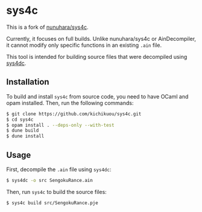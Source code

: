 # sys4c

This is a fork of [nunuhara/sys4c](https://github.com/nunuhara/sys4c).

Currently, it focuses on full builds. Unlike nunuhara/sys4c or AinDecompiler,
it cannot modify only specific functions in an existing `.ain` file.

This tool is intended for building source files that were decompiled using
[sys4dc](https://github.com/kichikuou/sys4dc).

## Installation

To build and install `sys4c` from source code, you need to have OCaml and opam
installed. Then, run the following commands:

```sh
$ git clone https://github.com/kichikuou/sys4c.git
$ cd sys4c
$ opam install . --deps-only --with-test
$ dune build
$ dune install
```

## Usage

First, decompile the `.ain` file using `sys4dc`:

```sh
$ sys4dc -o src SengokuRance.ain
```

Then, run `sys4c` to build the source files:

```sh
$ sys4c build src/SengokuRance.pje
```
